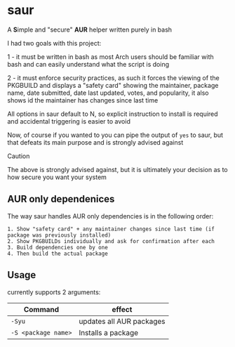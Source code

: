 # saur
A **S**imple and "secure" **AUR** helper written purely in bash

I had two goals with this project:

1 - it must be written in bash as most Arch users should be familiar with bash and can easily understand what the script is doing

2 - it must enforce security practices, as such it forces the viewing of the PKGBUILD and displays a "safety card" showing the maintainer, package name, date submitted, date last updated, votes, and popularity, it also shows id the maintainer has changes since last time

All options in saur default to N, so explicit instruction to install is required and accidental triggering is easier to avoid

Now, of course if you wanted to you can pipe the output of `yes` to saur, but that defeats its main purpose and is strongly advised against

> [!CAUTION]
> The above is strongly advised against, but it is ultimately your decision as to how secure you want your system

## AUR only dependenices
The way saur handles AUR only dependencies is in the following order:
```
1. Show "safety card" + any maintainer changes since last time (if package was previously installed)
2. Show PKGBUILDs individually and ask for confirmation after each
3. Build dependencies one by one
4. Then build the actual package
```

## Usage
currently supports 2 arguments:

|Command | effect |
| ------ | ------ |
|`-Syu` | updates all AUR packages|
| `-S <package name>` | Installs a package |
